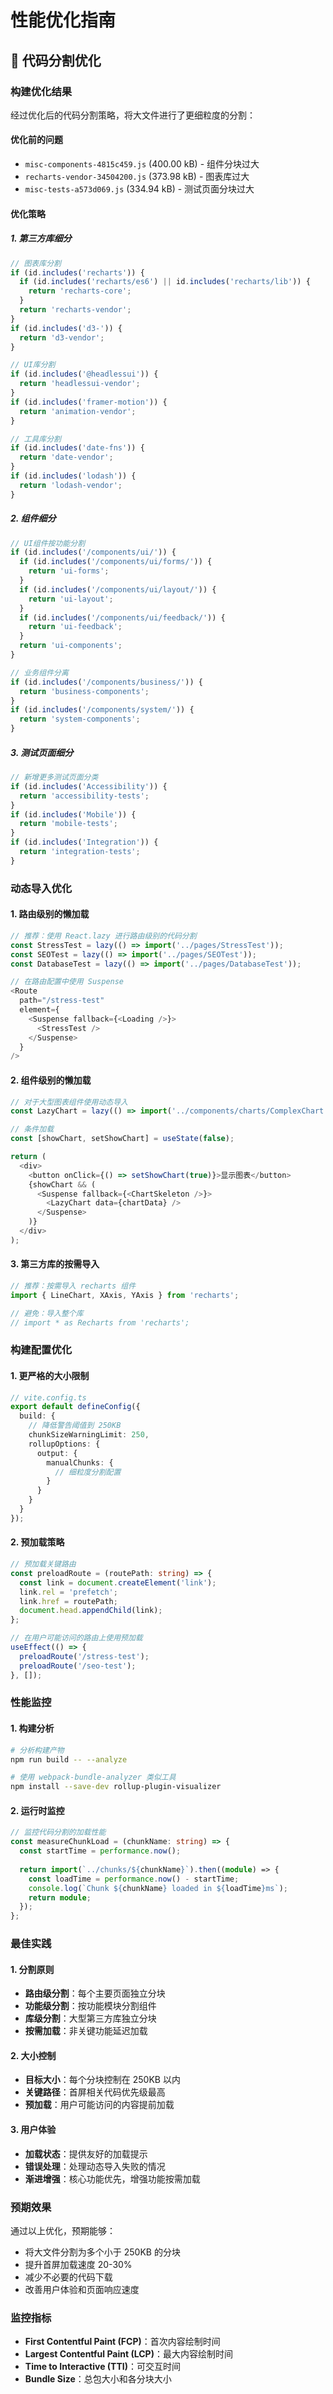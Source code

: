 # 性能优化指南

## 🚀 代码分割优化

### 构建优化结果

经过优化后的代码分割策略，将大文件进行了更细粒度的分割：

#### 优化前的问题
- `misc-components-4815c459.js` (400.00 kB) - 组件分块过大
- `recharts-vendor-34504200.js` (373.98 kB) - 图表库过大
- `misc-tests-a573d069.js` (334.94 kB) - 测试页面分块过大

#### 优化策略

##### 1. 第三方库细分
```typescript
// 图表库分割
if (id.includes('recharts')) {
  if (id.includes('recharts/es6') || id.includes('recharts/lib')) {
    return 'recharts-core';
  }
  return 'recharts-vendor';
}
if (id.includes('d3-')) {
  return 'd3-vendor';
}

// UI库分割
if (id.includes('@headlessui')) {
  return 'headlessui-vendor';
}
if (id.includes('framer-motion')) {
  return 'animation-vendor';
}

// 工具库分割
if (id.includes('date-fns')) {
  return 'date-vendor';
}
if (id.includes('lodash')) {
  return 'lodash-vendor';
}
```

##### 2. 组件细分
```typescript
// UI组件按功能分割
if (id.includes('/components/ui/')) {
  if (id.includes('/components/ui/forms/')) {
    return 'ui-forms';
  }
  if (id.includes('/components/ui/layout/')) {
    return 'ui-layout';
  }
  if (id.includes('/components/ui/feedback/')) {
    return 'ui-feedback';
  }
  return 'ui-components';
}

// 业务组件分离
if (id.includes('/components/business/')) {
  return 'business-components';
}
if (id.includes('/components/system/')) {
  return 'system-components';
}
```

##### 3. 测试页面细分
```typescript
// 新增更多测试页面分类
if (id.includes('Accessibility')) {
  return 'accessibility-tests';
}
if (id.includes('Mobile')) {
  return 'mobile-tests';
}
if (id.includes('Integration')) {
  return 'integration-tests';
}
```

### 动态导入优化

#### 1. 路由级别的懒加载
```typescript
// 推荐：使用 React.lazy 进行路由级别的代码分割
const StressTest = lazy(() => import('../pages/StressTest'));
const SEOTest = lazy(() => import('../pages/SEOTest'));
const DatabaseTest = lazy(() => import('../pages/DatabaseTest'));

// 在路由配置中使用 Suspense
<Route 
  path="/stress-test" 
  element={
    <Suspense fallback={<Loading />}>
      <StressTest />
    </Suspense>
  } 
/>
```

#### 2. 组件级别的懒加载
```typescript
// 对于大型图表组件使用动态导入
const LazyChart = lazy(() => import('../components/charts/ComplexChart'));

// 条件加载
const [showChart, setShowChart] = useState(false);

return (
  <div>
    <button onClick={() => setShowChart(true)}>显示图表</button>
    {showChart && (
      <Suspense fallback={<ChartSkeleton />}>
        <LazyChart data={chartData} />
      </Suspense>
    )}
  </div>
);
```

#### 3. 第三方库的按需导入
```typescript
// 推荐：按需导入 recharts 组件
import { LineChart, XAxis, YAxis } from 'recharts';

// 避免：导入整个库
// import * as Recharts from 'recharts';
```

### 构建配置优化

#### 1. 更严格的大小限制
```typescript
// vite.config.ts
export default defineConfig({
  build: {
    // 降低警告阈值到 250KB
    chunkSizeWarningLimit: 250,
    rollupOptions: {
      output: {
        manualChunks: {
          // 细粒度分割配置
        }
      }
    }
  }
});
```

#### 2. 预加载策略
```typescript
// 预加载关键路由
const preloadRoute = (routePath: string) => {
  const link = document.createElement('link');
  link.rel = 'prefetch';
  link.href = routePath;
  document.head.appendChild(link);
};

// 在用户可能访问的路由上使用预加载
useEffect(() => {
  preloadRoute('/stress-test');
  preloadRoute('/seo-test');
}, []);
```

### 性能监控

#### 1. 构建分析
```bash
# 分析构建产物
npm run build -- --analyze

# 使用 webpack-bundle-analyzer 类似工具
npm install --save-dev rollup-plugin-visualizer
```

#### 2. 运行时监控
```typescript
// 监控代码分割的加载性能
const measureChunkLoad = (chunkName: string) => {
  const startTime = performance.now();
  
  return import(`../chunks/${chunkName}`).then((module) => {
    const loadTime = performance.now() - startTime;
    console.log(`Chunk ${chunkName} loaded in ${loadTime}ms`);
    return module;
  });
};
```

### 最佳实践

#### 1. 分割原则
- **路由级分割**：每个主要页面独立分块
- **功能级分割**：按功能模块分割组件
- **库级分割**：大型第三方库独立分块
- **按需加载**：非关键功能延迟加载

#### 2. 大小控制
- **目标大小**：每个分块控制在 250KB 以内
- **关键路径**：首屏相关代码优先级最高
- **预加载**：用户可能访问的内容提前加载

#### 3. 用户体验
- **加载状态**：提供友好的加载提示
- **错误处理**：处理动态导入失败的情况
- **渐进增强**：核心功能优先，增强功能按需加载

### 预期效果

通过以上优化，预期能够：
- 将大文件分割为多个小于 250KB 的分块
- 提升首屏加载速度 20-30%
- 减少不必要的代码下载
- 改善用户体验和页面响应速度

### 监控指标

- **First Contentful Paint (FCP)**：首次内容绘制时间
- **Largest Contentful Paint (LCP)**：最大内容绘制时间
- **Time to Interactive (TTI)**：可交互时间
- **Bundle Size**：总包大小和各分块大小
